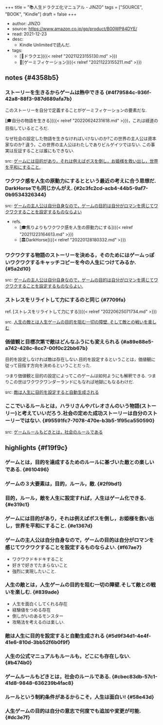 +++
title = "📚人生ドラクエ化マニュアル - JINZO"
tags = ["SOURCE", "BOOK", "Kindle"]
draft = false
+++

-   author: JINZO
-   source: <https://www.amazon.co.jp/gp/product/B00WP84DYE/>
-   read: 2021-12-23
-   desc:
    -   Kindle Unlimitedで読んだ.
-   tags:
    -   [📝ドラクエ]({{< relref "20211223155130.md" >}})
    -   🔖[ゲーミフィケーション]({{< relref "20211223155211.md" >}})


## notes {#4358b5}


### ストーリーを生きるからゲームは熱中できる {#4f79584c-936f-42a8-88f3-987d689afa7b}

このストーリーを自分で定義することがゲーミフィケーションの要素だな.

[🎓自分の物語を生きる]({{< relref "20220624231618.md" >}})，これは経道の目指しているところだ.

なぜ社会の設定した物語を生きなければいけないのか?この世界の主人公は資本家なのか? 違う，この世界の主人公はわたしでありビルゲイツではない.
この事実は反証することは誰にもできない.

src: [ゲームには目的があり，それは例えばボスを倒し，お姫様を救い出し，世界を平和にすること.](#e1367d)


### ワクワク感を人生の原動力にするとという最近の考えに合う思想だ. DarkHorseでも同じかんがえ. {#2c3fc2cd-acb4-44b5-9af7-0b9534326344}

src: [ゲームの主人公は自分自身なので，ゲームの目的は自分がロマンを感じてワクワクすることを設定するものならよい](#f67ae7)

-   refs.
    -   [🎓焦りよりもワクワク感を人生の原動力にする]({{< relref "20211223164613.md" >}})
    -   [🏛DarkHorse]({{< relref "20220128180332.md" >}})


### ワクワクする物語のストーリーを決める，そのためにはゲームっぽいワクワクするキャッチコピーを今の人生につけてみるか. {#5a2d10}

src: [ゲームの主人公は自分自身なので，ゲームの目的は自分がロマンを感じてワクワクすることを設定するものならよい.](#f67ae7)


### ストレスをリライトして力にするのと同じ {#7709fa}

ref. [ストレスをリライトして力にする]({{< relref "20220625071734.md" >}})

src. [人生の敵とは人生ゲームの目的を阻む一切の障壁. そして敵との戦いを楽しむ](#839ade)


### 価値観と目標次第で敵はどんなふうにも変えられる {#a89e88e5-a742-428c-8cc7-00f0c22bb67b}

目的を設定しなければ敵は存在しない.目的を設定するということは，価値観に従って目指す方向を決めるということだった.

つまり価値観と目的の設定によってこのゲームは如何ようにも解釈できる. つまりこの世はワクワクワンダーランドにもなれば地獄にもなるわけだ.

src: [敵は人生に目的を設定すると自動生成される](#5d9f34d1-4e4f-41e6-810d-3bb52f6b0f9f)


### ここでいるルールとは，ハラリさんやパレオさんのいう物語(ストーリー)と考えていいだろう.社会の定めた成功ストーリーは自分のストーリーではない. {#95591fc7-7078-470e-b3b5-1f95ca550590}

src: [ゲームルールもどきとは，社会のルールである](#cbec83db-57c1-41d8-9848-636239b4fac8)


## highlights {#f19f9c}


### ゲームとは，目的を達成するためのルールに基づいた敵との楽しいである. {#610496}


### ゲームの３大要素は，目的，ルール，敵. {#2f9bd1}


### 目的，ルール，敵を人生に設定すれば，人生はゲーム化できる. {#e319c1}


### ゲームには目的があり，それは例えばボスを倒し，お姫様を救い出し，世界を平和にすること. {#e1367d}


### ゲームの主人公は自分自身なので，ゲームの目的は自分がロマンを感じてワクワクすることを設定するものならよい. {#f67ae7}

-   ワクワクドキドキすること
-   好きで好きでたまらないこと
-   強烈に実現したいこと.


### 人生の敵とは，人生ゲームの目的を阻む一切の障壁.そして敵との戦いを楽しむ. {#839ade}

-   人生を面白くしてくれる存在
-   経験値をつめる存在
-   倒しがいのあるモンスター
-   攻略法を考えるのは楽しい.


### 敵は人生に目的を設定すると自動生成される {#5d9f34d1-4e4f-41e6-810d-3bb52f6b0f9f}


### 人生の公式マニュアルもルールも，どこにも存在しない. {#b474b0}


### ゲームルールもどきとは，社会のルールである. {#cbec83db-57c1-41d8-9848-636239b4fac8}


### ルールという制約条件があるからこそ，人生は面白い! {#58e43d}


### 人生ゲームの目的は自分の意志で何度でも追加や変更が可能. {#dc3e7f}
